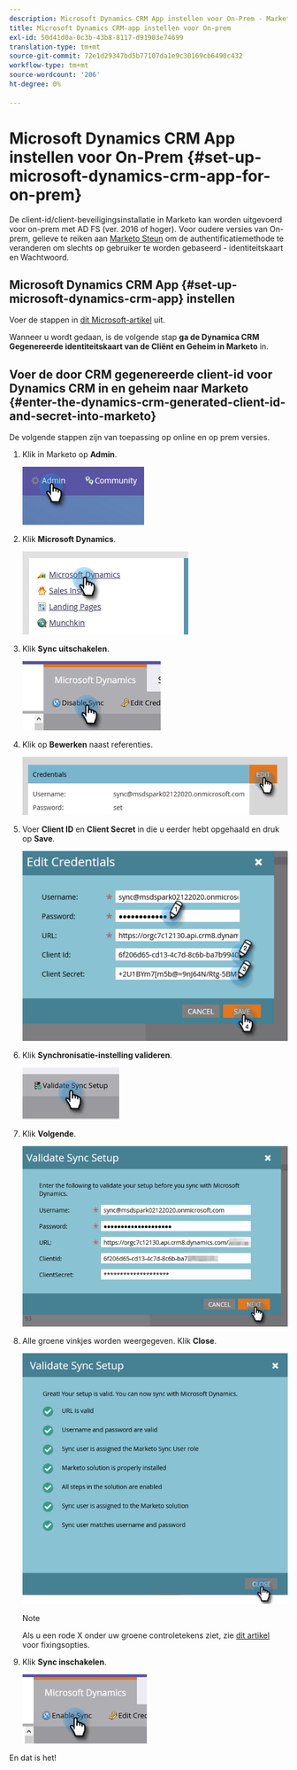 ```yaml
---
description: Microsoft Dynamics CRM App instellen voor On-Prem - Marketo Docs - Productdocumentatie
title: Microsoft Dynamics CRM-app instellen voor On-prem
exl-id: 50d41d0a-0c3b-43b8-8117-d91903e74699
translation-type: tm+mt
source-git-commit: 72e1d29347bd5b77107da1e9c30169cb6490c432
workflow-type: tm+mt
source-wordcount: '206'
ht-degree: 0%

---
```


# Microsoft Dynamics CRM App instellen voor On-Prem {#set-up-microsoft-dynamics-crm-app-for-on-prem}

De client-id/client-beveiligingsinstallatie in Marketo kan worden uitgevoerd voor on-prem met AD FS (ver. 2016 of hoger). Voor oudere versies van On-prem, gelieve te reiken aan [Marketo Steun](https://nation.marketo.com/t5/Support/ct-p/Support) om de authentificatiemethode te veranderen om slechts op gebruiker te worden gebaseerd - identiteitskaart en Wachtwoord.

## Microsoft Dynamics CRM App {#set-up-microsoft-dynamics-crm-app} instellen

Voer de stappen in [dit Microsoft-artikel](https://docs.microsoft.com/en-us/windows-server/identity/ad-fs/development/enabling-oauth-confidential-clients-with-ad-fs#create-an-application-group-in-ad-fs-2016-or-later) uit.

Wanneer u wordt gedaan, is de volgende stap **ga de Dynamica CRM Gegenereerde identiteitskaart van de Cliënt en Geheim in Marketo** in.

## Voer de door CRM gegenereerde client-id voor Dynamics CRM in en geheim naar Marketo {#enter-the-dynamics-crm-generated-client-id-and-secret-into-marketo}

De volgende stappen zijn van toepassing op online en op prem versies.

1. Klik in Marketo op **Admin**.

   ![](assets/set-up-microsoft-dynamics-crm-app-for-on-prem-1.png)

1. Klik **Microsoft Dynamics**.

   ![](assets/set-up-microsoft-dynamics-crm-app-for-on-prem-2.png)

1. Klik **Sync uitschakelen**.

   ![](assets/set-up-microsoft-dynamics-crm-app-for-on-prem-3.png)

1. Klik op **Bewerken** naast referenties.

   ![](assets/set-up-microsoft-dynamics-crm-app-for-on-prem-4.png)

1. Voer **Client ID** en **Client Secret** in die u eerder hebt opgehaald en druk op **Save**.

   ![](assets/set-up-microsoft-dynamics-crm-app-for-on-prem-5.png)

1. Klik **Synchronisatie-instelling valideren**.

   ![](assets/set-up-microsoft-dynamics-crm-app-for-on-prem-6.png)

1. Klik **Volgende**.

   ![](assets/set-up-microsoft-dynamics-crm-app-for-on-prem-7.png)

1. Alle groene vinkjes worden weergegeven. Klik **Close**.

   ![](assets/set-up-microsoft-dynamics-crm-app-for-on-prem-8.png)

   >[!NOTE]
   >
   >Als u een rode X onder uw groene controletekens ziet, zie [dit artikel](/help/marketo/product-docs/crm-sync/microsoft-dynamics-sync/sync-setup/validate-microsoft-dynamics-sync/fix-dynamics-validation-sync-issues.md) voor fixingsopties.

1. Klik **Sync inschakelen**.

   ![](assets/set-up-microsoft-dynamics-crm-app-for-on-prem-9.png)

En dat is het!
